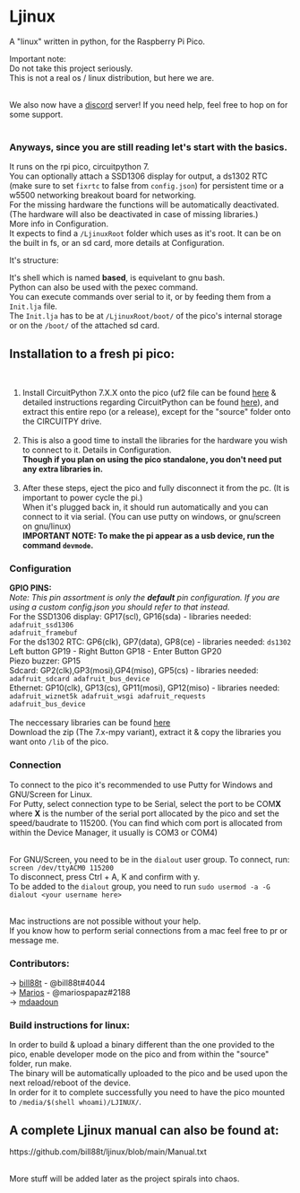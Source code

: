 # Ljinux
A "linux" written in python, for the Raspberry Pi Pico.<br />

Important note:<br />
Do not take this project seriously.<br />
This is not a real os / linux distribution, but here we are.<br /><br />

We also now have a [discord](https://discord.gg/V8AejwGpCv) server! If you need help, feel free to hop on for some support.<br /><br />

<h3>Anyways, since you are still reading let's start with the basics.</h3>
It runs on the rpi pico, circuitpython 7.<br />
You can optionally attach a SSD1306 display for output, a ds1302 RTC (make sure to set <code>fixrtc</code> to false from <code>config.json</code>) for persistent time or a w5500 networking breakout board for networking.<br />
For the missing hardware the functions will be automatically deactivated. (The hardware will also be deactivated in case of missing libraries.)<br />
More info in Configuration.<br />
It expects to find a <code>/LjinuxRoot</code> folder which uses as it's root. It can be on the built in fs, or an sd card, more details at Configuration.<br />

It's structure:<br />

It's shell which is named <b>based</b>, is equivelant to gnu bash.<br />Python can also be used with the pexec command.<br />
You can execute commands over serial to it, or by feeding them from a <code>Init.lja</code> file.<br />
The <code>Init.lja</code> has to be at <code>/LjinuxRoot/boot/</code> of the pico's internal storage or on the <code>/boot/</code> of the attached sd card.<br />

<h2>Installation to a fresh pi pico:</h2><br />

1) Install CircuitPython 7.X.X onto the pico (uf2 file can be found [here](https://circuitpython.org/board/raspberry_pi_pico) & detailed instructions regarding CircuitPython can be found [here](https://learn.adafruit.com/welcome-to-circuitpython)), and extract this entire repo (or a release), except for the "source" folder onto the CIRCUITPY drive.<br /><br />
2) This is also a good time to install the libraries for the hardware you wish to connect to it. Details in Configuration.<br />   <b>Though if you plan on using the pico standalone, you don't need put any extra libraries in.</b><br /><br />
3) After these steps, eject the pico and fully disconnect it from the pc. (It is important to power cycle the pi.)<br />
   When it's plugged back in, it should run automatically and you can connect to it via serial. (You can use putty on windows, or gnu/screen on gnu/linux)<br />
<b>IMPORTANT NOTE: To make the pi appear as a usb device, run the command <code>devmode</code>.</b><br />

<h3>Configuration</h3>

<b>GPIO PINS:</b><br />
<i>Note: This pin assortment is only the <b>default</b> pin configuration. If you are using a custom config.json you should refer to that instead.</i><br />
For the SSD1306 display: GP17(scl), GP16(sda) - libraries needed: <code>adafruit_ssd1306 adafruit_framebuf</code><br />
For the ds1302 RTC: GP6(clk), GP7(data), GP8(ce) - libraries needed: <code>ds1302</code><br />
Left button GP19 - Right Button GP18 - Enter Button GP20<br />
Piezo buzzer: GP15<br />
Sdcard: GP2(clk),GP3(mosi),GP4(miso), GP5(cs) - libraries needed: <code>adafruit_sdcard adafruit_bus_device</code><br />
Ethernet: GP10(clk), GP13(cs), GP11(mosi), GP12(miso) - libraries needed: <code>adafruit_wiznet5k adafruit_wsgi adafruit_requests adafruit_bus_device</code><br /><br />
The neccessary libraries can be found [here](https://github.com/adafruit/Adafruit_CircuitPython_Bundle/releases)<br />
Download the zip (The 7.x-mpy variant), extract it & copy the libraries you want onto <code>/lib</code> of the pico.

<h3>Connection</h3>

To connect to the pico it's recommended to use Putty for Windows and GNU/Screen for Linux.<br />
For Putty, select connection type to be Serial, select the port to be COM<b>X</b> where <b>X</b> is the number of the serial port allocated by the pico and set the speed/baudrate to 115200. (You can find which com port is allocated from within the Device Manager, it usually is COM3 or COM4)<br /><br />

For GNU/Screen, you need to be in the <code>dialout</code> user group. To connect, run: <code>screen /dev/ttyACM0 115200</code><br />
To disconnect, press Ctrl + A, K and confirm with y.<br />
To be added to the <code>dialout</code> group, you need to run <code>sudo usermod -a -G dialout \<your username here\></code><br /><br />

Mac instructions are not possible without your help.<br />If you know how to perform serial connections from a mac feel free to pr or message me.

<h3>Contributors:</h3>

-> [bill88t](https://github.com/bill88t) - @bill88t#4044 <br />
-> [Marios](https://github.com/mariospapaz) - @mariospapaz#2188 <br />
-> [mdaadoun](https://github.com/mdaadoun)

<h3>Build instructions for linux:</h3>

In order to build & upload a binary different than the one provided to the pico, enable developer mode on the pico and from within the "source" folder, run make.<br />
The binary will be automatically uploaded to the pico and be used upon the next reload/reboot of the device.<br />
In order for it to complete successfully you need to have the pico mounted to <code>/media/$(shell whoami)/LJINUX/</code>.

<h2>A complete Ljinux manual can also be found at:</h2>
https://github.com/bill88t/ljinux/blob/main/Manual.txt<br /><br />

More stuff will be added later as the project spirals into chaos.
